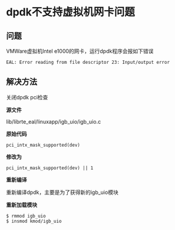 # dpdk不支持虚拟机网卡问题

## 问题

VMWare虚拟机Intel e1000的网卡，运行dpdk程序会报如下错误

```
EAL: Error reading from file descriptor 23: Input/output error
```

## 解决方法

关闭dpdk pci检查

**源文件**

lib/librte_eal/linuxapp/igb_uio/igb_uio.c

**原始代码**

```
pci_intx_mask_supported(dev)
```

**修改为**

```
pci_intx_mask_supported(dev) || 1
```

**重新编译**

重新编译dpdk，主要是为了获得新的igb_uio模块

**重新加载模块**

```
$ rmmod igb_uio
$ insmod kmod/igb_uio
```
